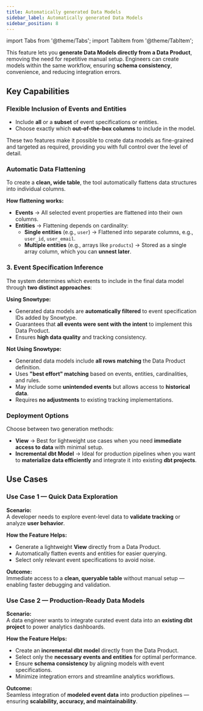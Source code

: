 ```yaml
---
title: Automatically generated Data Models
sidebar_label: Automatically generated Data Models
sidebar_position: 8
---
```

import Tabs from '@theme/Tabs';
import TabItem from '@theme/TabItem';

This feature lets you **generate Data Models directly from a Data Product**, removing the need for repetitive manual setup. Engineers can create models within the same workflow, ensuring **schema consistency**, convenience, and reducing integration errors.

## Key Capabilities

### Flexible Inclusion of Events and Entities
- Include **all** or a **subset** of event specifications or entities.
- Choose exactly which **out-of-the-box columns** to include in the model.

These two features make it possible to create data models as fine-grained and targeted as required, providing you with full control over the level of detail.

### Automatic Data Flattening
To create a **clean, wide table**, the tool automatically flattens data structures into individual columns.

**How flattening works:**
- **Events** → All selected event properties are flattened into their own columns.
- **Entities** → Flattening depends on cardinality:
  - **Single entities** (e.g., `user`) → Flattened into separate columns, e.g., `user_id`, `user_email`.
  - **Multiple entities** (e.g., arrays like `products`) → Stored as a single array column, which you can **unnest later**.

### 3. Event Specification Inference
The system determines which events to include in the final data model through **two distinct approaches**:

**Using Snowtype:**
- Generated data models are **automatically filtered** to event specification IDs added by Snowtype.
- Guarantees that **all events were sent with the intent** to implement this Data Product.
- Ensures **high data quality** and tracking consistency.

**Not Using Snowtype:**
- Generated data models include **all rows matching** the Data Product definition.
- Uses **"best effort" matching** based on events, entities, cardinalities, and rules.
- May include some **unintended events** but allows access to **historical data**.
- Requires **no adjustments** to existing tracking implementations.

### Deployment Options
Choose between two generation methods:

- **View** → Best for lightweight use cases when you need **immediate access to data** with minimal setup.
- **Incremental dbt Model** → Ideal for production pipelines when you want to **materialize data efficiently** and integrate it into existing **dbt projects**.

## Use Cases

### Use Case 1 — Quick Data Exploration
**Scenario:**  
A developer needs to explore event-level data to **validate tracking** or analyze **user behavior**.

**How the Feature Helps:**
- Generate a lightweight **View** directly from a Data Product.
- Automatically flatten events and entities for easier querying.
- Select only relevant event specifications to avoid noise.

**Outcome:**  
Immediate access to a **clean, queryable table** without manual setup — enabling faster debugging and validation.

### Use Case 2 — Production-Ready Data Models
**Scenario:**  
A data engineer wants to integrate curated event data into an **existing dbt project** to power analytics dashboards.

**How the Feature Helps:**
- Create an **incremental dbt model** directly from the Data Product.
- Select only the **necessary events and entities** for optimal performance.
- Ensure **schema consistency** by aligning models with event specifications.
- Minimize integration errors and streamline analytics workflows.

**Outcome:**  
Seamless integration of **modeled event data** into production pipelines — ensuring **scalability, accuracy, and maintainability**.
